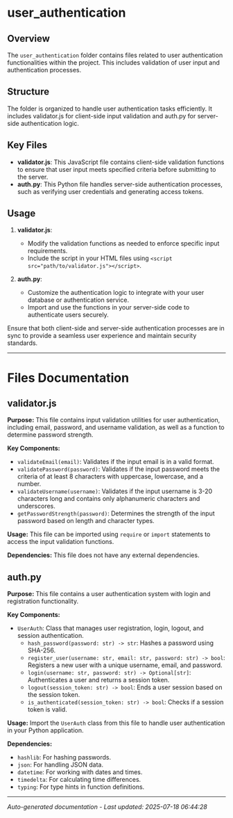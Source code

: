 # user_authentication

## Overview
The `user_authentication` folder contains files related to user authentication functionalities within the project. This includes validation of user input and authentication processes.

## Structure
The folder is organized to handle user authentication tasks efficiently. It includes validator.js for client-side input validation and auth.py for server-side authentication logic.

## Key Files
- **validator.js**: This JavaScript file contains client-side validation functions to ensure that user input meets specified criteria before submitting to the server.
- **auth.py**: This Python file handles server-side authentication processes, such as verifying user credentials and generating access tokens.

## Usage
1. **validator.js**:
   - Modify the validation functions as needed to enforce specific input requirements.
   - Include the script in your HTML files using `<script src="path/to/validator.js"></script>`.

2. **auth.py**:
   - Customize the authentication logic to integrate with your user database or authentication service.
   - Import and use the functions in your server-side code to authenticate users securely.

Ensure that both client-side and server-side authentication processes are in sync to provide a seamless user experience and maintain security standards.

---

# Files Documentation

## validator.js

**Purpose:** This file contains input validation utilities for user authentication, including email, password, and username validation, as well as a function to determine password strength.

**Key Components:**
- `validateEmail(email)`: Validates if the input email is in a valid format.
- `validatePassword(password)`: Validates if the input password meets the criteria of at least 8 characters with uppercase, lowercase, and a number.
- `validateUsername(username)`: Validates if the input username is 3-20 characters long and contains only alphanumeric characters and underscores.
- `getPasswordStrength(password)`: Determines the strength of the input password based on length and character types.

**Usage:** This file can be imported using `require` or `import` statements to access the input validation functions.

**Dependencies:** This file does not have any external dependencies.

## auth.py

**Purpose:** This file contains a user authentication system with login and registration functionality.

**Key Components:**
- `UserAuth`: Class that manages user registration, login, logout, and session authentication.
    - `hash_password(password: str) -> str`: Hashes a password using SHA-256.
    - `register_user(username: str, email: str, password: str) -> bool`: Registers a new user with a unique username, email, and password.
    - `login(username: str, password: str) -> Optional[str]`: Authenticates a user and returns a session token.
    - `logout(session_token: str) -> bool`: Ends a user session based on the session token.
    - `is_authenticated(session_token: str) -> bool`: Checks if a session token is valid.

**Usage:** Import the `UserAuth` class from this file to handle user authentication in your Python application.

**Dependencies:**
- `hashlib`: For hashing passwords.
- `json`: For handling JSON data.
- `datetime`: For working with dates and times.
- `timedelta`: For calculating time differences.
- `typing`: For type hints in function definitions.

---
*Auto-generated documentation - Last updated: 2025-07-18 06:44:28*
